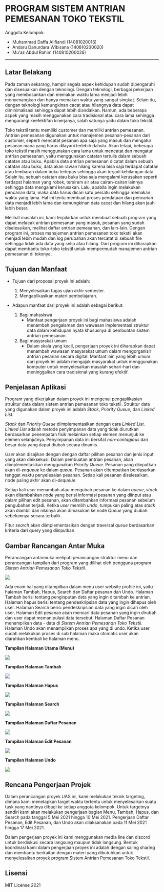 # PROGRAM SISTEM ANTRIAN PEMESANAN TOKO TEKSTIL

Anggota Kelompok:
* Muhammad Daffa Alifiandi (14081020016)
* Andaru Danurdara Wibisana (140810200020)
* Mu'az Abdul Rohim (140810200026)
---
## Latar Belakang

Pada zaman sekarang, hampir segala aspek kehidupan sudah dipengaruhi dan disesuaikan dengan teknologi. Dengan teknologi, berbagai pekerjaan yang membosankan dan memakan waktu lama menjadi lebih menyenangkan dan hanya memakan waktu yang sangat singkat. Selain itu, dengan teknologi kemungkinan cacat atau hilangnya data dapat diminimalisasi sehingga dapat lebih diandalkan. Namun, ada beberapa aspek yang masih menggunakan cara tradisional atau cara lama sehingga mengurangi keefektifan kinerjanya, salah satunya yaitu dalam toko tekstil.

Toko tekstil tentu memiliki customer dan memiliki antrian pemesanan. Antrian pemesanan digunakan untuk manajemen pesanan-pesanan dari customer, seperti mencatat pesanan apa saja yang masuk dan mengatur pesanan mana yang harus dilayani terlebih dahulu. Akan tetapi, beberapa toko tekstil masih menggunakan cara lama untuk mencatat dan mengatur antrian pemesanan, yaitu menggunakan catatan tertulis dalam sebuah catatan atau buku. Apabila data antrian pemesanan dicatat dalam sebuah catatan atau buku, data akan rawan hilang karena bisa saja terdapat catatan atau lembaran dalam buku terlepas sehingga akan terjadi kehilangan data. Selain itu, sebuah catatan atau buku bisa saja mengalami kerusakan seperti terdapat halaman yang robek, tersiram air atau cairan-cairan lainnya sehingga data mengalami kerusakan. Lalu, apabila ingin melakukan pencarian data, maka data harus dicari satu persatu sehingga memakan waktu yang lama. Hal ini tentu membuat proses pendataan dan pencarian data menjadi lebih lama dan kemungkinan data cacat dan hilang akan jauh lebih besar.

Melihat masalah ini, kami terpikirkan untuk membuat sebuah program yang dapat melacak antrian pemesanan yang masuk, pesanan yang sudah diselesaikan, melihat daftar antrian pemesanan, dan lain-lain. Dengan program ini, proses manajemen antrian pemesanan toko tekstil akan menjadi lebih mudah dan log perubahan akan tercatat di sebuah file sehingga tidak ada data yang selip atau hilang. Dari program ini diharapkan dapat membantu toko-toko tekstil untuk mempermudah manajemen antrian pemesanan di tokonya.

## Tujuan dan Manfaat

* Tujuan dari proposal proyek ini adalah:
    1. Menyelesaikan tugas ujian akhir semester.
    2. Mengaplikasikan materi pembelajaran.

* Adapun manfaat dari proyek ini adalah sebagai berikut:
    1. Bagi mahasiswa
        - Manfaat pengerjaan proyek ini bagi mahasiswa adalah menambah pengalaman dan wawasan implementasi struktur data dalam kehidupan nyata khususnya di pembuatan sistem antrian pemesanan.
    2. Bagi masyarakat umum
        - Dalam skala yang kecil, pengerjaan proyek ini diharapkan dapat menambah wawasan masyarakat umum dalam mengorganisir antrian pesanan secara digital. Manfaat lain yang lebih umum dari proyek ini adalah mengajak masyarakat untuk menggunakan komputer untuk menyelesaikan masalah sehari-hari dan meninggalkan cara tradisional yang kurang efektif.

## Penjelasan Aplikasi

Program yang dikerjakan dalam proyek ini mengenai pengaplikasian struktur data dalam sistem antrian pemesanan toko tekstil. Struktur data yang digunakan dalam proyek ini adalah _Stack_, _Priority Queue_, dan _Linked List_.

_Stack_ dan _Priority Queue_ diimplementasikan dengan cara _Linked List_. _Linked List_ adalah metode penyimpanan data yang tidak diurutkan berdasarkan penempatan fisik melainkan setiap elemen menunjuk ke elemen selanjutnya. Penyimpanan data ini bersifat _non-contagious_ dan besar data yang dapat diubah secara dinamis.

_User_ akan  disajikan dengan dengan daftar pilihan pesanan dan jenis input yang akan dieksekusi. Dalam pembuatan antrian pesanan, akan diimplementasikan menggunakan _Priority Queue_. Pesanan yang diinputkan akan di-_enqueue_ ke dalam _queue_. Pesanan akan ditempatkan berdasarkan tenggat waktu penyelesaian pesanan. Setiap kali pesanan diselesaikan, node paling akhir akan di-_dequeue_.

Setiap kali _user_ menambah atau mengubah pesanan ke dalam _queue_, _stack_ akan ditambahkan _node_ yang berisi informasi pesanan yang diinput atau dalam pilihan edit pesanan, akan ditambahkan informasi pesanan sebelum pengubahan terjadi. Ketika _user_ memilih _undo_, tumpukan paling atas _stack_ akan diambil dan nilainya akan dimasukan ke node _Queue_ yang diubah sebelumnya secara terbalik.

Fitur _search_ akan diimplementasikan dengan traversal _queue_ berdasarkan kriteria dari query yang diinputkan.

## Gambar Rancangan Antar Muka
<!--
Buat rancangan antar muka selengkap mungkin sesuai fungsi aplikasinya. rancangan antar muka
diusahakan serapih dan seindah mungkin. tools yang digunakan dalam pembuatan rancangan gambar
dibebaskan sesuai kreatifitas kalian
!-->

Perancangan antarmuka meliputi perancangan struktur menu dan perancangan tampilan dari program yang dilihat oleh pengguna program _Sistem Antrian Pemesanan Toko Tekstil_.

![](/images/diagram.png)

Ada enam hal yang ditampilkan dalam menu user website profile ini, yaitu halaman Tambah, Hapus, Search dan Daftar pesanan dan Undo. Halaman Tambah berisi tentang penginputan data yang ingin ditambah ke antrian. Halaman hapus berisi tentang pendeskripsian data yang ingin dihapus oleh user. Halaman Search berisi pendeskripsian data yang ingin dicari oleh user. Halaman Edit pesanan akan mencari data pesanan yang ingin dirubah dan user dapat memanipulasi data tersebut. Halaman Daftar Pesanan menampilkan data - data di _Sistem Antrian Pemesanan Toko Tekstil_. Halaman Undo akan menampilkan proses apa yang di undo. Ketika user sudah melakukan proses di sub halaman maka otomatis user akan diarahkan kembali ke halaman menu. 

**Tampilan Halaman Utama (Menu)**

![](/images/menu.png)

**Tampilan Halaman Tambah**

![](/images/tambah.png)

**Tampilan Halaman Hapus**

![](/images/hapus.png)

**Tampilan Halaman Search**

![](/images/search.png)

**Tampilan Halaman Daftar Pesanan**

![](/images/daftar.png)

**Tampilan Halaman Edit Pesanan**

![](/images/edit.png)

**Tampilan Halaman Undo**

![](/images/undo.png)

## Rencana Pengerjaan Projek
<!--
Dalam kondisi pandemi seperti ini, tidak memungkinkan untuk bertemu bertatap muka. Maka dari itu
jelaskan bagaimana kalian bekerja sama, berkoordinasi, pembagian kerja.Tools apa yang kalian gunakan
untuk bekerja bersama sama cth github, google docs, google meet>ibebaskan sesuai kreatifitas kalian
!-->

Dalam perancangan proyek UAS ini, kami melakukan teknik targeting, dimana kami menetapkan target waktu tertentu untuk menyelesaikan suatu task yang nantinya dibagi ke setiap anggota kelompok. Untuk targetnya sendiri kami akan melakukan pengerjaan bagian Menu, Tambah, Hapus, dan Search pada tanggal 5 Mei 2021 hingga 10 Mei 2021. Pengerjaan Daftar Pesanan, Edit Pesanan, dan Undo akan dilaksanakan pada 11 Mei 2021  hingga 17 Mei 2021.

Dalam pengerjaan proyek ini kami menggunakan media line dan discord untuk berdiskusi secara langsung maupun tidak langsung. Bentuk koordinasi kami dalam pengerjaan proyek ini adalah dengan saling sharing dan membantu berkaitan dengan materi yang dibutuhkan untuk menyelesaikan proyek program Sistem Antrian Pemesanan Toko Tekstil.

## Lisensi

MIT License 2021
